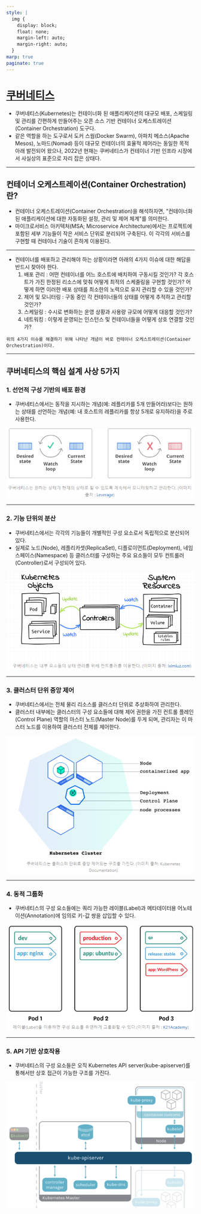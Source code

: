 ```yaml
---
style: |
  img {
    display: block;
    float: none;
    margin-left: auto;
    margin-right: auto;
  }
marp: true
paginate: true
---
```

# [쿠버네티스](https://seongjin.me/kubernetes-core-concepts/)
- 쿠버네티스(Kubernetes)는 컨테이너화 된 애플리케이션의 대규모 배포, 스케일링 및 관리를 간편하게 만들어주는 오픈 소스 기반 컨테이너 오케스트레이션(Container Orchestration) 도구다.
- 같은 역할을 하는 도구로서 도커 스웜(Docker Swarm), 아파치 메소스(Apache Mesos), 노마드(Nomad) 등이 대규모 컨테이너의 효율적 제어라는 동일한 목적 아래 발전되어 왔으나, 2022년 현재는 쿠버네티스가 컨테이너 기반 인프라 시장에서 사실상의 표준으로 자리 잡은 상태다.

---
## 컨테이너 오케스트레이션(Container Orchestration)란?
- 컨테이너 오케스트레이션(Container Orchestration)을 해석하자면, "컨테이너화 된 애플리케이션에 대한 자동화된 설정, 관리 및 제어 체계"를 의미한다.
- 마이크로서비스 아키텍처(MSA; Microservice Architecture)에서는 프로젝트에 포함된 세부 기능들이 작은 서비스 단위로 분리되어 구축된다. 이 각각의 서비스를 구현할 때 컨테이너 기술이 흔하게 이용된다. 

---
- 컨테이너를 배포하고 관리해야 하는 상황이라면 아래의 4가지 이슈에 대한 해답을 반드시 찾아야 한다.
  1. 배포 관리 : 어떤 컨테이너를 어느 호스트에 배치하여 구동시킬 것인가? 각 호스트가 가진 한정된 리소스에 맞춰 어떻게 최적의 스케줄링을 구현할 것인가? 어떻게 하면 이러한 배포 상태를 최소한의 노력으로 유지 관리할 수 있을 것인가?
  2. 제어 및 모니터링 : 구동 중인 각 컨테이너들의 상태를 어떻게 추적하고 관리할 것인가?
  3. 스케일링 : 수시로 변화하는 운영 상황과 사용량 규모에 어떻게 대응할 것인가?
  4. 네트워킹 : 이렇게 운영되는 인스턴스 및 컨테이너들을 어떻게 상호 연결할 것인가?

`위의 4가지 이슈를 해결하기 위해 나타난 개념이 바로 컨테이너 오케스트레이션(Container Orchestration)이다.`

---
## 쿠버네티스의 핵심 설계 사상 5가지
### 1. 선언적 구성 기반의 배포 환경
- 쿠버네티스에서는 동작을 지시하는 개념(예: 레플리카를 5개 만들어라)보다는 원하는 상태를 선언하는 개념(예: 내 호스트의 레플리카를 항상 5개로 유지하라)을 주로 사용한다.

![Alt text](./img/kubernetes/image-1.png)

---
### 2. 기능 단위의 분산
- 쿠버네티스에서는 각각의 기능들이 개별적인 구성 요소로서 독립적으로 분산되어 있다.
- 실제로 노드(Node), 레플리카셋(ReplicaSet), 디플로이먼트(Deployment), 네임스페이스(Namespace) 등 클러스터를 구성하는 주요 요소들이 모두 컨트롤러(Controller)로서 구성되어 있다.

![Alt text](./img/kubernetes/image-2.png)

---
### 3. 클러스터 단위 중앙 제어
- 쿠버네티스에서는 전체 물리 리소스를 클러스터 단위로 추상화하여 관리한다. 
- 클러스터 내부에는 클러스터의 구성 요소들에 대해 제어 권한을 가진 컨트롤 플레인(Control Plane) 역할의 마스터 노드(Master Node)를 두게 되며, 관리자는 이 마스터 노드를 이용하여 클러스터 전체를 제어한다.

![Alt text](./img/kubernetes/image-3.png)

---
### 4. 동적 그룹화
- 쿠버네티스의 구성 요소들에는 쿼리 가능한 레이블(Label)과 메타데이터용 어노테이션(Annotation)에 임의로 키-값 쌍을 삽입할 수 있다.

![Alt text](./img/kubernetes/image-4.png)

---
### 5. API 기반 상호작용
- 쿠버네티스의 구성 요소들은 오직 Kubernetes API server(kube-apiserver)를 통해서만 상호 접근이 가능한 구조를 가진다. 

![Alt text](./img/kubernetes/image-5.png)




